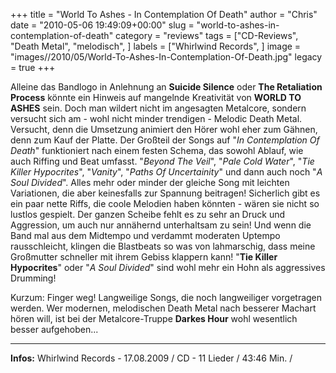 +++
title = "World To Ashes - In Contemplation Of Death"
author = "Chris"
date = "2010-05-06 19:49:09+00:00"
slug = "world-to-ashes-in-contemplation-of-death"
category = "reviews"
tags = ["CD-Reviews", "Death Metal", "melodisch", ]
labels = ["Whirlwind Records", ]
image = "images//2010/05/World-To-Ashes-In-Contemplation-Of-Death.jpg"
legacy = true
+++

Alleine das Bandlogo in Anlehnung an **Suicide Silence** oder **The Retaliation Process** könnte ein Hinweis auf mangelnde Kreativität von **WORLD TO ASHES** sein. Doch man wildert nicht im angesagten Metalcore, sondern versucht sich am - wohl nicht minder trendigen - Melodic Death Metal. Versucht, denn die Umsetzung animiert den Hörer wohl eher zum Gähnen, denn zum Kauf der Platte.
Der Großteil der Songs auf "_In Contemplation Of Death_" funktioniert nach einem festen Schema, das sowohl Ablauf, wie auch Riffing und Beat umfasst. "_Beyond The Veil_", "_Pale Cold Water_", "_Tie Killer Hypocrites_", "_Vanity_", "_Paths Of Uncertainity_" und dann auch noch "_A Soul Divided_". Alles mehr oder minder der gleiche Song mit leichten Variationen, die aber keinesfalls zur Spannung beitragen!
Sicherlich gibt es ein paar nette Riffs, die coole Melodien haben könnten - wären sie nicht so lustlos gespielt. Der ganzen Scheibe fehlt es zu sehr an Druck und Aggression, um auch nur annähernd unterhaltsam zu sein! Und wenn die Band mal aus dem Midtempo und verdammt moderaten Uptempo rausschleicht, klingen die Blastbeats so was von lahmarschig, dass meine Großmutter schneller mit ihrem Gebiss klappern kann! "**Tie Killer Hypocrites**" oder "_A Soul Divided_" sind wohl mehr ein Hohn als aggressives Drumming!

Kurzum: Finger weg! Langweilige Songs, die noch langweiliger vorgetragen werden. Wer modernen, melodischen Death Metal nach besserer Machart hören will, ist bei der Metalcore-Truppe **Darkes Hour** wohl wesentlich besser aufgehoben...





---
**Infos:**
Whirlwind Records - 17.08.2009 / 
CD - 11 Lieder / 43:46 Min. / 
